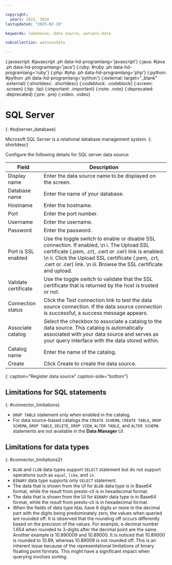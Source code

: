 ```yaml
---

copyright:
  years: 2022, 2024
lastupdated: "2025-02-19"

keywords: lakehouse, data source, watsonx.data

subcollection: watsonxdata

---
```


{:javascript: #javascript .ph data-hd-programlang='javascript'}
{:java: #java .ph data-hd-programlang='java'}
{:ruby: #ruby .ph data-hd-programlang='ruby'}
{:php: #php .ph data-hd-programlang='php'}
{:python: #python .ph data-hd-programlang='python'}
{:external: target="_blank" .external}
{:shortdesc: .shortdesc}
{:codeblock: .codeblock}
{:screen: .screen}
{:tip: .tip}
{:important: .important}
{:note: .note}
{:deprecated: .deprecated}
{:pre: .pre}
{:video: .video}

# SQL Server
{: #sqlserver_database}

Microsoft SQL Server is a relational database management system.
{: shortdesc}

 Configure the following details for SQL server data source:

 | Field           | Description        |
 |------------------|--------------------|
 | Display name    | Enter the data source name to be displayed on the screen. |
 | Database name     | Enter the name of your database.|
 | Hostname            | Enter the hostname.  |
 | Port             | Enter the port number. |
 | Username           | Enter the username.  |
 | Password           | Enter the password.  |
 | Port is SSL enabled   | Use the toggle switch to enable or disable SSL connection. If enabled, \n i. The Upload SSL certificate (.pem, .crt, .cert or .cer) link is enabled. \n ii. Click the Upload SSL certificate (.pem, .crt, .cert or .cer) link. \n iii. Browse the SSL certificate and upload.|
 | Validate certificate | Use the toggle switch to validate that the SSL certificate that is returned by the host is trusted or not. |
 | Connection status     | Click the Test connection link to test the data source connection. If the data source connection is successful, a success message appears.|
 | Associate catalog  | Select the checkbox to associate a catalog to the data source. This catalog is automatically associated with your data source and serves as your query interface with the data stored within. |
 | Catalog name | Enter the name of the catalog. |
 | Create | Click Create to create the data source. |
 {: caption="Register data source" caption-side="bottom"}

## Limitations for SQL statements
{: #connector_limitations}

* `DROP TABLE` statement only when enabled in the catalog.
* For data source-based catalogs the `CREATE SCHEMA`, `CREATE TABLE`, `DROP SCHEMA`, `DROP TABLE`, `DELETE`, `DROP VIEW`, `ALTER TABLE`, and `ALTER SCHEMA` statements are not available in the **Data Manager** UI.

## Limitations for data types
{: #connector_limitations2}

* `BLOB` and `CLOB` data types support `SELECT` statement but do not support operations such as `equal`, `like`, and `in`.
* `BINARY` data type supports only `SELECT` statement.
* The data that is shown from the UI for `BLOB` data type is in Base64 format, while the result from presto-cli is in hexadecimal format.
* The data that is shown from the UI for `BINARY` data type is in Base64 format, while the result from presto-cli is in hexadecimal format.
* When the fields of data type `REAL` have 6 digits or more in the decimal part with the digits being predominately zero, the values when queried are rounded off. It is observed that the rounding off occurs differently based on the precision of the values. For example, a decimal number 1.654 when rounded to 3-digits after the decimal point are the same. Another example is 10.890009 and 10.89000. It is noticed that 10.89000 is rounded to 10.89, whereas 10.89009 is not rounded off. This is an inherent issue because of the representational limitations of binary floating point formats. This might have a significant impact when querying involves sorting.
